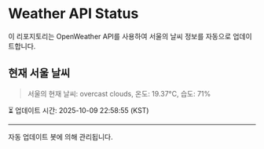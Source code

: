 
# Weather API Status

이 리포지토리는 OpenWeather API를 사용하여 서울의 날씨 정보를 자동으로 업데이트합니다.

## 현재 서울 날씨
> 서울의 현재 날씨: overcast clouds, 온도: 19.37°C, 습도: 71%

⏳ 업데이트 시간: 2025-10-09 22:58:55 (KST)

---
자동 업데이트 봇에 의해 관리됩니다.
